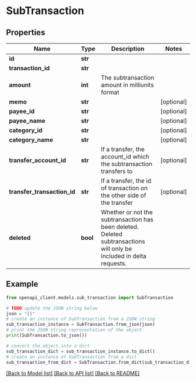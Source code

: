 # SubTransaction


## Properties

Name | Type | Description | Notes
------------ | ------------- | ------------- | -------------
**id** | **str** |  | 
**transaction_id** | **str** |  | 
**amount** | **int** | The subtransaction amount in milliunits format | 
**memo** | **str** |  | [optional] 
**payee_id** | **str** |  | [optional] 
**payee_name** | **str** |  | [optional] 
**category_id** | **str** |  | [optional] 
**category_name** | **str** |  | [optional] 
**transfer_account_id** | **str** | If a transfer, the account_id which the subtransaction transfers to | [optional] 
**transfer_transaction_id** | **str** | If a transfer, the id of transaction on the other side of the transfer | [optional] 
**deleted** | **bool** | Whether or not the subtransaction has been deleted.  Deleted subtransactions will only be included in delta requests. | 

## Example

```python
from openapi_client.models.sub_transaction import SubTransaction

# TODO update the JSON string below
json = "{}"
# create an instance of SubTransaction from a JSON string
sub_transaction_instance = SubTransaction.from_json(json)
# print the JSON string representation of the object
print(SubTransaction.to_json())

# convert the object into a dict
sub_transaction_dict = sub_transaction_instance.to_dict()
# create an instance of SubTransaction from a dict
sub_transaction_from_dict = SubTransaction.from_dict(sub_transaction_dict)
```
[[Back to Model list]](../README.md#documentation-for-models) [[Back to API list]](../README.md#documentation-for-api-endpoints) [[Back to README]](../README.md)



